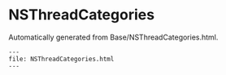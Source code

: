 
# NSThreadCategories

Automatically generated from Base/NSThreadCategories.html.

``` {raw} html
---
file: NSThreadCategories.html
---
```
